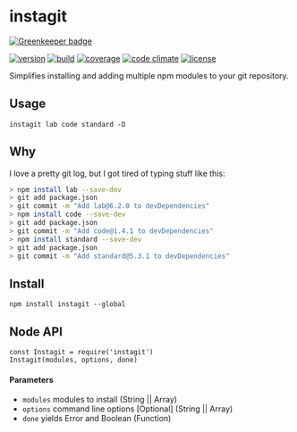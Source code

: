 # instagit

[![Greenkeeper badge](https://badges.greenkeeper.io/jackboberg/instagit.svg)](https://greenkeeper.io/)

[![version](https://img.shields.io/npm/v/instagit.svg?style=flat-square)][version]
[![build](https://img.shields.io/travis/jackboberg/instagit.svg?style=flat-square)][build]
[![coverage](https://img.shields.io/codeclimate/coverage/github/jackboberg/instagit.svg?style=flat-square)][coverage]
[![code climate](https://img.shields.io/codeclimate/github/jackboberg/instagit.svg?style=flat-square)][climate]
[![license](https://img.shields.io/badge/license-MIT-blue.svg?style=flat-square)][license]

Simplifies installing and adding multiple npm modules to your git repository.

## Usage

`instagit lab code standard -D`

## Why

I love a pretty git log, but I got tired of typing stuff like this:

```sh
> npm install lab --save-dev
> git add package.json
> git commit -m "Add lab@6.2.0 to devDependencies"
> npm install code --save-dev
> git add package.json
> git commit -m "Add code@1.4.1 to devDependencies"
> npm install standard --save-dev
> git add package.json
> git commit -m "Add standard@5.3.1 to devDependencies"

```

## Install

`npm install instagit --global`


## Node API

```
const Instagit = require('instagit')
Instagit(modules, options, done)
```

#### Parameters

- `modules` modules to install (String || Array)
- `options` command line options [Optional] (String || Array)
- `done` yields Error and Boolean (Function)


[version]: https://www.npmjs.com/package/instagit
[build]: https://travis-ci.org/jackboberg/instagit
[coverage]: https://codeclimate.com/github/jackboberg/instagit/coverage
[climate]: https://codeclimate.com/github/jackboberg/instagit/code
[license]: https://raw.githubusercontent.com/jackboberg/instagit/master/LICENSE
